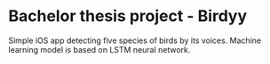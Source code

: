 <h1>Bachelor thesis project - Birdyy</h1>


Simple iOS app detecting five species of birds by its voices. Machine learning model is based on LSTM neural network. 
